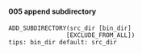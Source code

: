 
#### 005 append subdirectory
    ADD_SUBDIRECTORY(src_dir [bin_dir]
                    [EXCLUDE_FROM_ALL])
    tips: bin_dir default: src_dir
